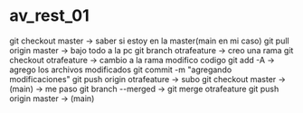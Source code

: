 # av_rest_01
git checkout master -> saber si estoy en la master(main en mi caso)
git pull origin master -> bajo todo a la pc
git branch otrafeature -> creo una rama
git checkout otrafeature -> cambio a la rama
modifico codigo
git add -A -> agrego los archivos modificados
git commit -m "agregando modificaciones"
git push origin otrafeature -> subo
git checkout master -> (main) -> me paso
git branch --merged ->
git merge otrafeature
git push origin master -> (main)
